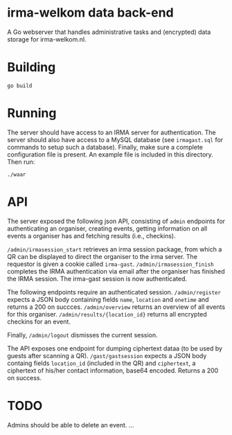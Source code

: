 irma-welkom data back-end
==========================

A Go webserver that handles administrative tasks and (encrypted) data storage for irma-welkom.nl.


Building
========

``` 
go build
```

Running
=======

The server should have access to an IRMA server for authentication. The server should also have
access to a MySQL database (see `irmagast.sql` for commands to setup such a database).
Finally, make sure a complete configuration file is present. An example file is included in this directory.
Then run:

```
./waar
```

API
===

The server exposed the following json API, consisting of `admin` endpoints for
authenticating an organiser, creating events, getting information on all events a organiser has
and fetching results (i.e., checkins). 


`/admin/irmasession_start` retrieves an irma session package, from which a QR can be displayed to direct the organiser to the irma server. The requestor is given a cookie called `irma-gast`.
`/admin/irmasession_finish` completes the IRMA authentication via email after the organiser has finished the IRMA session. The irma-gast session is now authenticated.

The following endpoints require an authenticated session.
`/admin/register` expects a JSON body containing fields `name`, `location` and `onetime` and returns a 200 on succces.
`/admin/overview` returns an overview of all events for this organiser.
`/admin/results/{location_id}` returns all encrypted checkins for an event.

Finally, `/admin/logout` dismisses the current session.

The API exposes one endpoint for dumping ciphertext dataa (to be used by guests after scanning a QR).
`/gast/gastsession` expects a JSON body containg fields `location_id` (included in the QR) and `ciphertext`,
a ciphertext of his/her contact information, base64 encoded. Returns a 200 on success.


TODO
===
Admins should be able to delete an event.
...
